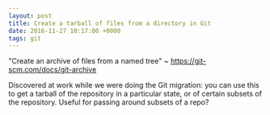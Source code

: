 ```yaml
---
layout: post
title: Create a tarball of files from a directory in Git
date: 2016-11-27 10:17:00 +0000
tags: git
---
```


"Create an archive of files from a named tree" ~ <https://git-scm.com/docs/git-archive>

Discovered at work while we were doing the Git migration: you can use this to get a tarball of the repository in a particular state, or of certain subsets of the repository.
Useful for passing around subsets of a repo?
